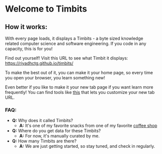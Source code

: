 # Welcome to Timbits

## How it works:
With every page loads, it displays a Timbits - a byte sized knowledge related computer science and software engineering. If you code in any capacity, this is for you!

Find out yourself! Visit this URL to see what Timbit it displays: https://riyadhctg.github.io/timbits/

To make the best out of it, you can make it your home page, so every time you open your browser, you learn something new!

Even better if you like to make it your new tab page if you want learn more frequently! You can find tools like [this](https://chrome.google.com/webstore/detail/new-tab-redirect/icpgjfneehieebagbmdbhnlpiopdcmna/related?hl=en) that lets you customize your new tab URL.


### FAQ:
* **Q:** Why does it called Timbits?
  * **A:** It's one of my favorite snacks from one of my favorite [coffee shop](https://company.timhortons.com/us/en/menu/timbits.php)
* **Q:** Where do you get data for these Timbits?
  * **A:** For now, it's manually curated by me.
* **Q:** How many Timbits are there?
  * **A:** We are just getting started, so stay tuned, and check in regularly.
